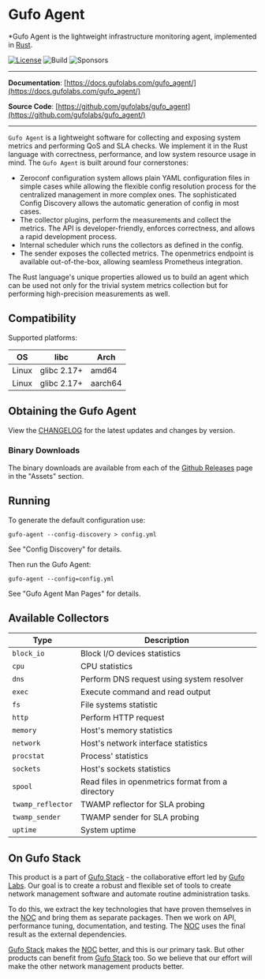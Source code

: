 # Gufo Agent

*Gufo Agent is the lightweight infrastructure monitoring agent, implemented in [Rust][Rust].

[![License](https://img.shields.io/badge/License-BSD_3--Clause-blue.svg)](https://opensource.org/licenses/BSD-3-Clause)
![Build](https://img.shields.io/github/actions/workflow/status/gufolabs/gufo_agent/tests.yml?branch=master)
![Sponsors](https://img.shields.io/github/sponsors/gufolabs)

---

**Documentation**: [https://docs.gufolabs.com/gufo_agent/](https://docs.gufolabs.com/gufo_agent/)

**Source Code**: [https://github.com/gufolabs/gufo_agent](https://github.com/gufolabs/gufo_agent/)

---

`Gufo Agent` is a lightweight software for collecting and exposing system metrics 
and performing QoS and SLA checks. We implement it in the Rust language with correctness,
performance, and low system resource usage in mind.
The `Gufo Agent` is built around four cornerstones:

* Zeroconf configuration system allows plain YAML configuration files
  in simple cases while allowing the flexible config resolution process 
  for the centralized management in more complex ones. The sophisticated 
  Config Discovery allows the automatic generation of config in most cases.
* The collector plugins, perform the measurements and collect the metrics.
  The API is developer-friendly, enforces correctness, and allows a rapid development process.
* Internal scheduler which runs the collectors as defined in the config.
* The sender exposes the collected metrics. The openmetrics endpoint is available out-of-the-box,
  allowing seamless Prometheus integration.

The Rust language's unique properties allowed us to build an agent which can be used 
not only for the trivial system metrics collection but for performing high-precision measurements
as well.

## Compatibility

Supported platforms:

| OS    | libc        | Arch    |
| ----- | ----------- | ------- |
| Linux | glibc 2.17+ | amd64   |
| Linux | glibc 2.17+ | aarch64 |

## Obtaining the Gufo Agent

View the [CHANGELOG](CHANGELOG.md) for the latest updates
and changes by version.

### Binary Downloads

The binary downloads are available from each of the
[Github Releases](https://github.com/gufolabs/gufo_agent/releases)
page in the "Assets" section.

## Running

To generate the default configuration use:

```
gufo-agent --config-discovery > config.yml
```

See "Config Discovery" for details.

Then run the Gufo Agent:

```
gufo-agent --config=config.yml
```

See "Gufo Agent Man Pages" for details.

## Available Collectors

| Type              | Description                                       |
| ----------------- | ------------------------------------------------- |
| `block_io`        | Block I/O devices statistics                      |
| `cpu`             | CPU statistics                                    |
| `dns`             | Perform DNS request using system resolver         |
| `exec`            | Execute command and read output                   |
| `fs`              | File systems statistic                            |
| `http`            | Perform HTTP request                              |
| `memory`          | Host's memory statistics                          |
| `network`         | Host's network interface statistics               |
| `procstat`        | Process' statistics                               |
| `sockets`         | Host's sockets statistics                         |
| `spool`           | Read files in openmetrics format from a directory |
| `twamp_reflector` | TWAMP reflector for SLA probing                   |
| `twamp_sender`    | TWAMP sender for SLA probing                      |
| `uptime`          | System uptime                                     |

## On Gufo Stack

This product is a part of [Gufo Stack][Gufo Stack] - the collaborative effort 
led by [Gufo Labs][Gufo Labs]. Our goal is to create a robust and flexible 
set of tools to create network management software and automate 
routine administration tasks.

To do this, we extract the key technologies that have proven themselves 
in the [NOC][NOC] and bring them as separate packages. Then we work on API,
performance tuning, documentation, and testing. The [NOC][NOC] uses the final result
as the external dependencies.

[Gufo Stack][Gufo Stack] makes the [NOC][NOC] better, and this is our primary task. But other products
can benefit from [Gufo Stack][Gufo Stack] too. So we believe that our effort will make 
the other network management products better.

[Gufo Labs]: https://gufolabs.com/
[Gufo Stack]: https://gufolabs.com/products/gufo-stack/
[NOC]: https://getnoc.com/
[Rust]: https://rust-lang.org/
